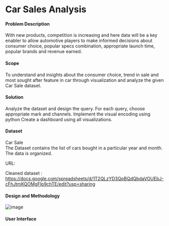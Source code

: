 # Car Sales Analysis
#### Problem Description

With  new products, competition is increasing and here data will be a key enabler to allow automotive players to make informed decisions about consumer choice, popular specs combination, appropriate launch time, popular brands and revenue earned. 

#### Scope

To understand and insights about the consumer choice, trend in sale and most sought after feature in car through visualization and analyze the given Car Sale dataset. 

#### Solution
         
Analyze the dataset and design the query.
For each query, choose appropriate mark and channels.
Implement the visual encoding using python
Create a dashboard using all visualizations.

#### Dataset

Car Sale  
The Dataset contains the list of cars bought in a particular year and month. The data is organized.

URL: 

Cleaned dataset : 
https://docs.google.com/spreadsheets/d/1T2QLzYD3QpBQdQbdaVOUEbJ-cFhJtmKQOMgFlp9chTE/edit?usp=sharing

#### Design and Methodology
![image](https://user-images.githubusercontent.com/77520623/170837939-cf8fb76a-78ee-4cdb-ad59-77854bb55ac1.png)

#### User Interface
